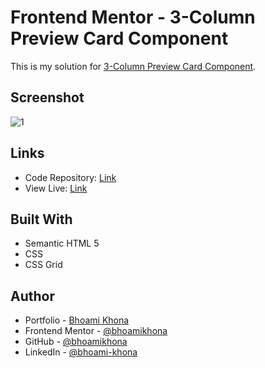 # Frontend Mentor - 3-Column Preview Card Component

This is my solution for [3-Column Preview Card Component](https://www.frontendmentor.io/challenges/3column-preview-card-component-pH92eAR2-).

## Screenshot

![1](https://github.com/bhoamikhona/frontend-mentor-challenges/assets/50435319/b8bfc668-5927-46e8-a941-a29d7efbe8b8)

## Links

- Code Repository: [Link](https://github.com/bhoamikhona/frontend-mentor-challenges/tree/main/single-price-grid-component-main)
- View Live: [Link](https://bhoamikhona.github.io/frontend-mentor-challenges/single-price-grid-component-main/index.html)

## Built With

- Semantic HTML 5
- CSS
- CSS Grid

## Author

- Portfolio - [Bhoami Khona](https://bhoamikhona.github.io/bhoami-khona-website/)
- Frontend Mentor - [@bhoamikhona](https://www.frontendmentor.io/profile/bhoamikhona)
- GitHub - [@bhoamikhona](https://github.com/bhoamikhona)
- LinkedIn - [@bhoami-khona](https://www.linkedin.com/in/bhoami-khona/)
